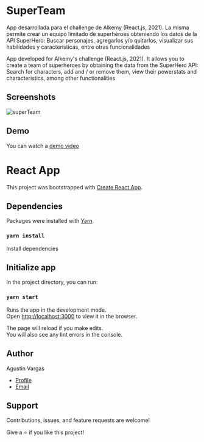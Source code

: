 <h1>SuperTeam</h1>
<p>App desarrollada para el challenge de Alkemy (React.js, 2021). La misma permite crear un equipo limitado de superhéroes obteniendo los datos de la API SuperHero: Buscar personajes, agregarlos y/o quitarlos, visualizar sus habilidades y características, entre otras funcionalidades</p>
<p>App developed for Alkemy's challenge (React.js, 2021). It allows you to create a team of superheroes by obtaining the data from the SuperHero API: Search for characters, add and / or remove them, view their powerstats and characteristics, among other functionalities</p>

## Screenshots

![superTeam](https://res.cloudinary.com/dp2no7dm6/image/upload/v1635310765/alkemi%20challenge/superteam2_kdtidp.gif)

## Demo

You can watch a [demo video](https://res.cloudinary.com/dp2no7dm6/video/upload/v1635305706/alkemi%20challenge/SuperTeam_ftfnog.mp4)

# React App

This project was bootstrapped with [Create React App](https://github.com/facebook/create-react-app).

## Dependencies

Packages were installed with [Yarn](https://classic.yarnpkg.com/en/).

### `yarn install`

Install dependencies

## Initialize app

In the project directory, you can run:

### `yarn start`

Runs the app in the development mode.\
Open [http://localhost:3000](http://localhost:3000) to view it in the browser.

The page will reload if you make edits.\
You will also see any lint errors in the console.

## Author

Agustín Vargas

- [Profile](https://github.com/agustinvargas/ "Agustín Vargas")
- [Email](mailto:agustinvargas93@gmail.com?subject=Hi "Hi!")

## Support

Contributions, issues, and feature requests are welcome!

Give a ⭐️ if you like this project!
